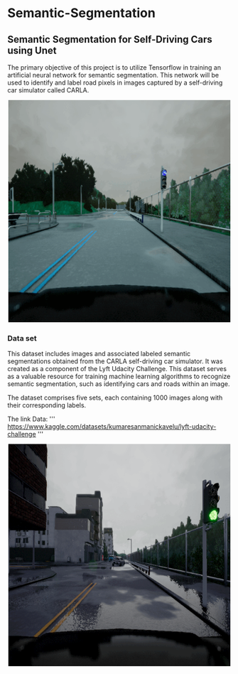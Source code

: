 # Semantic-Segmentation
## Semantic Segmentation for Self-Driving Cars using Unet
The primary objective of this project is to utilize Tensorflow in training an artificial neural network for semantic segmentation. This network will be used to identify and label road pixels in images captured by a self-driving car simulator called CARLA.

<div align="center">
    <img src="https://github.com/ELSOUDY2030/Semantic-Segmentation/blob/main/image/ezgif.com-gif-maker%20(2).gif" width="500" height="500">
</div>

### Data set
This dataset includes images and associated labeled semantic segmentations obtained from the CARLA self-driving car simulator. It was created as a component of the Lyft Udacity Challenge. This dataset serves as a valuable resource for training machine learning algorithms to recognize semantic segmentation, such as identifying cars and roads within an image.

The dataset comprises five sets, each containing 1000 images along with their corresponding labels.

The link Data:
    '''
    https://www.kaggle.com/datasets/kumaresanmanickavelu/lyft-udacity-challenge
    '''

<div align="center">
    <img src="https://github.com/ELSOUDY2030/Semantic-Segmentation/blob/main/image/ezgif.com-gif.gif" width="500" height="500">
</div>
